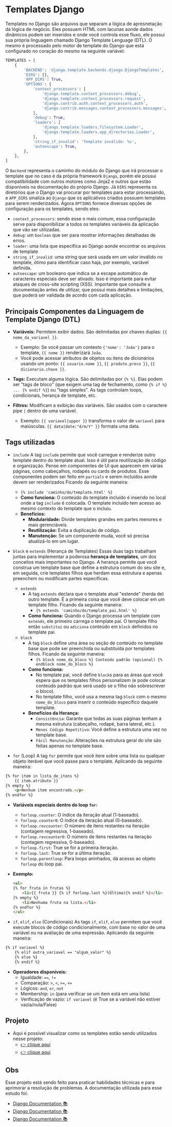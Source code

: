 # Templates Django
Templates no Django são arquivos que separam a lógica de apresnetação da lógica de negócio. Eles possuem HTML com lacunas aonde dados dinâmicos podem ser inseridos e onde você controla esse fluxo, ele possui sua própria linguagem chamado Django Template Lenguage (DTL). O mesmo é processado pelo motor de template do Django que está configurado no coração do mesmo na seguinte variável:
```python
TEMPLATES = [
    {
        'BACKEND': 'django.template.backends.django.DjangoTemplates',
        'DIRS': [],
        'APP_DIRS': True,
        'OPTIONS': {
            'context_processors': [
                'django.template.context_processors.debug',
                'django.template.context_processors.request',
                'django.contrib.auth.context_processors.auth',
                'django.contrib.messages.context_processors.messages',
            ],
            'debug': True,
            'loaders': [
                'django.template.loaders.filesystem.Loader',
                'django.template.loaders.app_directories.Loader',
            ],
            'string_if_invalid': 'Template inválido: %s',
            'autoescape': True,
        },
    },
]
```
O `Backend` representa o caminho do módulo do Django que irá processar o template que no caso é da própria framework `Django`, porém ele possui compatibilidade com outros motores como Jinja2 e outros que estão disponíveis na documentação do próprio Django.
Já `DIRS` representa os diretórios que o Django vai procurar por templates para estar processando, e `APP_DIRS` sinaliza ao `Django` que os aplicativos criados possuem templates para serem renderizados.
Agora `OPTIONS` fornece diversas opções de configuração para os templates, sendo eles:
- `context_processors`: sendo esse o mais comum, essa configuração serve para disponibilizar a todos os templates variáveis da aplicação que vão ser utilizadas.
- `debug`: um `boolean` que ser para mostrar informações detalhadas de erros.
- `loader`: uma lista que especifica ao Django aonde encontrar os arquivos de template
- `string_if_invalid`: uma string que será usada em um valor inválido no template, ótimo para identificar caso haja, por exemplo, variável definida.
- `autoescape`: um booleano que indica se a escape automático de caracteres especiais deve ser ativado. Isso é importante para evitar ataques de cross-site scripting (XSS).
Importante que consulte a documentação antes de utilizar, que possui mais detalhes e limitações, que poderá ser validada de acordo com cada aplicação.

## Principais Componentes da Linguagem de Template Django (DTL)
- **Variáveis:** Permitem exibir dados. São delimitadas por chaves duplas: `{{ nome_da_variavel }}`.
    - Exemplo: Se você passar um contexto `{'nome': 'João'}` para o template, `{{ nome }}` renderizará `João`.
    - Você pode acessar atributos de objetos ou itens de dicionários usando um ponto: `{{ usuario.nome }}`, `{{ produto.preco }}`, `{{ dicionario.chave }}`.

- **Tags:** Executam alguma lógica. São delimitadas por `{% %}`. Elas podem ser "tags de bloco" (que exigem uma tag de fechamento, como `{% if %} ... {% endif %}`) ou "tags simples". As tags controlam loops, condicionais, herança de template, etc.

- **Filtros:** Modificam a exibição das variáveis. São usados com o caractere pipe `|` dentro de uma variável.
    - Exemplo: `{{ variavel|upper }}` transforma o valor de `variavel` para maiúsculas. `{{ data|date:"d/m/Y" }}` formata uma data.

## Tags utilizadas
- `include`
A tag `include` permite que você carregue e renderize outro template dentro do template atual. Isso é útil para reutilização de código e organização. Pense em componentes de UI que aparecem em várias páginas, como cabeçalhos, rodapés ou cards de produtos. Esse componentes podem ser feito em `partials` e serem incluídos aonde devem ser renderizados Ficando da seguinte maneira:
  - `{% include 'caminho/do/template.html' %}`
  - **Como funciona:** O conteúdo do template incluído é inserido no local onde a tag `include` é colocada. O template incluído tem acesso ao mesmo contexto do template que o incluiu.
  - **Benefícios:**
      - **Modularidade:** Divide templates grandes em partes menores e mais gerenciáveis.
      - **Reutilização:** Evita a duplicação de código.
      - **Manutenção:** Se um componente muda, você só precisa atualizá-lo em um lugar.

- `block` e `extends` (Herança de Templates)
Essas duas tags trabalham juntas para implementar a poderosa **herança de templates**, um dos conceitos mais importantes no Django. A herança permite que você construa um template base que define a estrutura comum do seu site e, em seguida, crie templates filhos que herdam essa estrutura e apenas preenchem ou modificam partes específicas.
    - `extends`
        - A tag `extends` declara que o template atual "estende" (herda de) outro template. É a primeira coisa que você deve colocar em um template filho. Ficando da seguinte maneira:
            - `{% extends 'caminho/do/template_pai.html' %}`
        - **Como funciona:** Quando o Django processa um template com `extends`, ele primeiro carrega o template pai. O template filho então `substitui` ou `adiciona` conteúdo em `block` definidos no template pai.
    - `block`
        - A tag `block` define uma área ou seção de conteúdo no template base que pode ser preenchida ou substituída por templates filhos. Ficando da seguinte maneira:
            -  `{% block nome_do_bloco %} Conteúdo padrão (opcional) {% endblock nome_do_bloco %}`
        - **Como funciona:**
            - No template pai, você define `block`s para as áreas que você espera que os templates filhos personalizem (e pode colocar conteúdo padrão que será usado se o filho não sobrescrever o bloco).
            - No template filho, você usa a mesma tag `block` com o mesmo `nome_do_bloco` para inserir o conteúdo específico daquele template.
        - **Benefícios da Herança:**
            - `Consistência`: Garante que todas as suas páginas tenham a mesma estrutura (cabeçalho, rodapé, barra lateral, etc.).
            - `Menos Código Repetitivo`: Você define a estrutura uma vez no template base.
            - `Fácil Manutenção`: Alterações na estrutura geral do site são feitas apenas no template base.


- `for` (Loop)
A tag `for` permite que você itere sobre uma lista ou qualquer objeto iterável que você passe para o template. Aplicando da seguinte maneira:
```html
{% for item in lista_de_itens %}
    {{ item.atributo }}
{% empty %}
    <p>Nenhum item encontrado.</p>
{% endfor %}
```
  - **Variáveis especiais dentro do loop `for`:**
    - `forloop.counter`: O índice da iteração atual (1-baseado).
    - `forloop.counter0`: O índice da iteração atual (0-baseado).
    - `forloop.revcounter`: O número de itens restantes na iteração (contagem regressiva, 1-baseado).
    - `forloop.revcounter0`: O número de itens restantes na iteração (contagem regressiva, 0-baseado).
    - `forloop.first`: True se for a primeira iteração.
    - `forloop.last`: True se for a última iteração.
    - `forloop.parentloop`: Para loops aninhados, dá acesso ao objeto `forloop` do loop pai.
  - **Exemplo:**

    ```html
    <ul>
    {% for fruta in frutas %}
        <li>{{ fruta }} {% if forloop.last %}(Última){% endif %}</li>
    {% empty %}
        <li>Nenhuma fruta na lista.</li>
    {% endfor %}
    </ul>
    ```


- `if`, `elif`, `else` (Condicionais)
As tags `if`, `elif`, `else` permitem que você execute blocos de código condicionalmente, com base no valor de uma variável ou na avaliação de uma expressão. Aplicando da seguinte maneira:
```html
{% if variavel %}
    {% elif outra_variavel == "algum_valor" %}
    {% else %}
    {% endif %}
```
  - **Operadores disponíveis:**
    - Igualdade: `==`, `!=`
    - Comparação: `>`, `<`, `>=`, `<=`
    - Lógicos: `and`, `or`, `not`
    - Membership: `in` (para verificar se um item está em uma lista)
    - Verificação de vazio: `if variavel` (é True se a variável não estiver vazia/nula/False)

## Projeto
- Aqui é possível visualizar como os templates estão sendo utilizados nesse projeto: 
    - [👉 clique aqui](https://github.com/ThomasNicholas21/ProjetoReceitas/tree/main/base_templates)
    - [👉 clique aqui](https://github.com/ThomasNicholas21/ProjetoReceitas/tree/main/recipes/templates/recipes)

## Obs
Esse projeto está sendo feito para praticar habilidades técnicas e para aprimorar a resolução de problemas. A documentação utilizada para esse estudo foi:
- [Django Documentation 📚](https://docs.djangoproject.com/pt-br/3.2/topics/templates/)
- [Django Documentation 📚](https://docs.djangoproject.com/pt-br/3.2/ref/templates/language/)
- [Django Documentation 📚](https://docs.djangoproject.com/pt-br/3.2/ref/templates/builtins/#ref-templates-builtins-tags)

